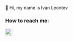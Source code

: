 👋 Hi, my name is Ivan Leontev
<!---
- 👀 I’m interested in ...
#- 🌱 I’m currently learning ...
#- 💞️ I’m looking to collaborate on ...
#- 📫 How to reach me ...
-->
### How to reach me:

[<img align="left" alt="dung vo | LinkedIn" width="22px" src="https://cdn.jsdelivr.net/npm/simple-icons@v3/icons/linkedin.svg" />][linkedin]

[linkedin]: www.linkedin.com/in/ivan-leontev
